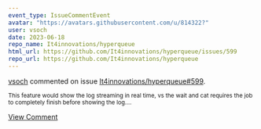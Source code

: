 ```yaml
---
event_type: IssueCommentEvent
avatar: "https://avatars.githubusercontent.com/u/814322?"
user: vsoch
date: 2023-06-18
repo_name: It4innovations/hyperqueue
html_url: https://github.com/It4innovations/hyperqueue/issues/599
repo_url: https://github.com/It4innovations/hyperqueue
---
```


<a href='https://github.com/vsoch' target='_blank'>vsoch</a> commented on issue <a href='https://github.com/It4innovations/hyperqueue/issues/599' target='_blank'>It4innovations/hyperqueue#599</a>.

<small>This feature would show the log streaming in real time, vs the wait and cat requires the job to completely finish before showing the log....</small>

<a href='https://github.com/It4innovations/hyperqueue/issues/599' target='_blank'>View Comment</a>